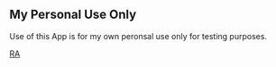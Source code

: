## My Personal Use Only

Use of this App is for my own peronsal use only for testing purposes.

<a href="ms-windows-store://pdp/?productid=9NXTB7DFH51N">RA</a>
